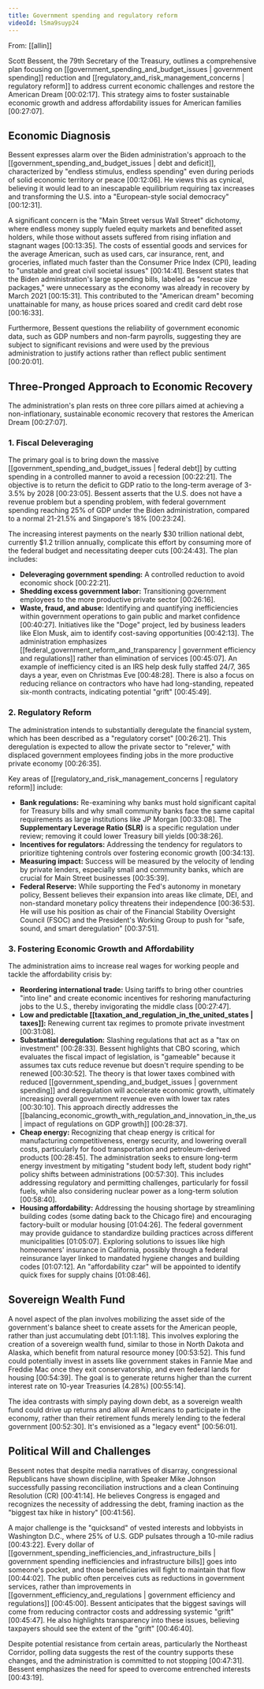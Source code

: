 ```yaml
---
title: Government spending and regulatory reform
videoId: lSma9suyp24
---
```


From: [[allin]] <br/> 

Scott Bessent, the 79th Secretary of the Treasury, outlines a comprehensive plan focusing on [[government_spending_and_budget_issues | government spending]] reduction and [[regulatory_and_risk_management_concerns | regulatory reform]] to address current economic challenges and restore the American Dream <a class="yt-timestamp" data-t="00:02:17">[00:02:17]</a>. This strategy aims to foster sustainable economic growth and address affordability issues for American families <a class="yt-timestamp" data-t="00:27:07">[00:27:07]</a>.

## Economic Diagnosis

Bessent expresses alarm over the Biden administration's approach to the [[government_spending_and_budget_issues | debt and deficit]], characterized by "endless stimulus, endless spending" even during periods of solid economic territory or peace <a class="yt-timestamp" data-t="00:12:06">[00:12:06]</a>. He views this as cynical, believing it would lead to an inescapable equilibrium requiring tax increases and transforming the U.S. into a "European-style social democracy" <a class="yt-timestamp" data-t="00:12:31">[00:12:31]</a>.

A significant concern is the "Main Street versus Wall Street" dichotomy, where endless money supply fueled equity markets and benefited asset holders, while those without assets suffered from rising inflation and stagnant wages <a class="yt-timestamp" data-t="00:13:35">[00:13:35]</a>. The costs of essential goods and services for the average American, such as used cars, car insurance, rent, and groceries, inflated much faster than the Consumer Price Index (CPI), leading to "unstable and great civil societal issues" <a class="yt-timestamp" data-t="00:14:41">[00:14:41]</a>. Bessent states that the Biden administration's large spending bills, labeled as "rescue size packages," were unnecessary as the economy was already in recovery by March 2021 <a class="yt-timestamp" data-t="00:15:31">[00:15:31]</a>. This contributed to the "American dream" becoming unattainable for many, as house prices soared and credit card debt rose <a class="yt-timestamp" data-t="00:16:33">[00:16:33]</a>.

Furthermore, Bessent questions the reliability of government economic data, such as GDP numbers and non-farm payrolls, suggesting they are subject to significant revisions and were used by the previous administration to justify actions rather than reflect public sentiment <a class="yt-timestamp" data-t="00:20:01">[00:20:01]</a>.

## Three-Pronged Approach to Economic Recovery

The administration's plan rests on three core pillars aimed at achieving a non-inflationary, sustainable economic recovery that restores the American Dream <a class="yt-timestamp" data-t="00:27:07">[00:27:07]</a>.

### 1. Fiscal Deleveraging

The primary goal is to bring down the massive [[government_spending_and_budget_issues | federal debt]] by cutting spending in a controlled manner to avoid a recession <a class="yt-timestamp" data-t="00:22:21">[00:22:21]</a>. The objective is to return the deficit to GDP ratio to the long-term average of 3-3.5% by 2028 <a class="yt-timestamp" data-t="00:23:05">[00:23:05]</a>. Bessent asserts that the U.S. does not have a revenue problem but a spending problem, with federal government spending reaching 25% of GDP under the Biden administration, compared to a normal 21-21.5% and Singapore's 18% <a class="yt-timestamp" data-t="00:23:24">[00:23:24]</a>.

The increasing interest payments on the nearly $30 trillion national debt, currently $1.2 trillion annually, complicate this effort by consuming more of the federal budget and necessitating deeper cuts <a class="yt-timestamp" data-t="00:24:43">[00:24:43]</a>. The plan includes:
*   **Deleveraging government spending:** A controlled reduction to avoid economic shock <a class="yt-timestamp" data-t="00:22:21">[00:22:21]</a>.
*   **Shedding excess government labor:** Transitioning government employees to the more productive private sector <a class="yt-timestamp" data-t="00:26:16">[00:26:16]</a>.
*   **Waste, fraud, and abuse:** Identifying and quantifying inefficiencies within government operations to gain public and market confidence <a class="yt-timestamp" data-t="00:40:27">[00:40:27]</a>. Initiatives like the "Doge" project, led by business leaders like Elon Musk, aim to identify cost-saving opportunities <a class="yt-timestamp" data-t="00:42:13">[00:42:13]</a>. The administration emphasizes [[federal_government_reform_and_transparency | government efficiency and regulations]] rather than elimination of services <a class="yt-timestamp" data-t="00:45:07">[00:45:07]</a>. An example of inefficiency cited is an IRS help desk fully staffed 24/7, 365 days a year, even on Christmas Eve <a class="yt-timestamp" data-t="00:48:28">[00:48:28]</a>. There is also a focus on reducing reliance on contractors who have had long-standing, repeated six-month contracts, indicating potential "grift" <a class="yt-timestamp" data-t="00:45:49">[00:45:49]</a>.

### 2. Regulatory Reform

The administration intends to substantially deregulate the financial system, which has been described as a "regulatory corset" <a class="yt-timestamp" data-t="00:26:21">[00:26:21]</a>. This deregulation is expected to allow the private sector to "relever," with displaced government employees finding jobs in the more productive private economy <a class="yt-timestamp" data-t="00:26:35">[00:26:35]</a>.

Key areas of [[regulatory_and_risk_management_concerns | regulatory reform]] include:
*   **Bank regulations:** Re-examining why banks must hold significant capital for Treasury bills and why small community banks face the same capital requirements as large institutions like JP Morgan <a class="yt-timestamp" data-t="00:33:08">[00:33:08]</a>. The **Supplementary Leverage Ratio (SLR)** is a specific regulation under review; removing it could lower Treasury bill yields <a class="yt-timestamp" data-t="00:38:26">[00:38:26]</a>.
*   **Incentives for regulators:** Addressing the tendency for regulators to prioritize tightening controls over fostering economic growth <a class="yt-timestamp" data-t="00:34:13">[00:34:13]</a>.
*   **Measuring impact:** Success will be measured by the velocity of lending by private lenders, especially small and community banks, which are crucial for Main Street businesses <a class="yt-timestamp" data-t="00:35:39">[00:35:39]</a>.
*   **Federal Reserve:** While supporting the Fed's autonomy in monetary policy, Bessent believes their expansion into areas like climate, DEI, and non-standard monetary policy threatens their independence <a class="yt-timestamp" data-t="00:36:53">[00:36:53]</a>. He will use his position as chair of the Financial Stability Oversight Council (FSOC) and the President's Working Group to push for "safe, sound, and smart deregulation" <a class="yt-timestamp" data-t="00:37:51">[00:37:51]</a>.

### 3. Fostering Economic Growth and Affordability

The administration aims to increase real wages for working people and tackle the affordability crisis by:
*   **Reordering international trade:** Using tariffs to bring other countries "into line" and create economic incentives for reshoring manufacturing jobs to the U.S., thereby invigorating the middle class <a class="yt-timestamp" data-t="00:27:47">[00:27:47]</a>.
*   **Low and predictable [[taxation_and_regulation_in_the_united_states | taxes]]:** Renewing current tax regimes to promote private investment <a class="yt-timestamp" data-t="00:31:08">[00:31:08]</a>.
*   **Substantial deregulation:** Slashing regulations that act as a "tax on investment" <a class="yt-timestamp" data-t="00:28:33">[00:28:33]</a>. Bessent highlights that CBO scoring, which evaluates the fiscal impact of legislation, is "gameable" because it assumes tax cuts reduce revenue but doesn't require spending to be renewed <a class="yt-timestamp" data-t="00:30:52">[00:30:52]</a>. The theory is that lower taxes combined with reduced [[government_spending_and_budget_issues | government spending]] and deregulation will accelerate economic growth, ultimately increasing overall government revenue even with lower tax rates <a class="yt-timestamp" data-t="00:30:10">[00:30:10]</a>. This approach directly addresses the [[balancing_economic_growth_with_regulation_and_innovation_in_the_us | impact of regulations on GDP growth]] <a class="yt-timestamp" data-t="00:28:37">[00:28:37]</a>.
*   **Cheap energy:** Recognizing that cheap energy is critical for manufacturing competitiveness, energy security, and lowering overall costs, particularly for food transportation and petroleum-derived products <a class="yt-timestamp" data-t="00:28:45">[00:28:45]</a>. The administration seeks to ensure long-term energy investment by mitigating "student body left, student body right" policy shifts between administrations <a class="yt-timestamp" data-t="00:57:30">[00:57:30]</a>. This includes addressing regulatory and permitting challenges, particularly for fossil fuels, while also considering nuclear power as a long-term solution <a class="yt-timestamp" data-t="00:58:40">[00:58:40]</a>.
*   **Housing affordability:** Addressing the housing shortage by streamlining building codes (some dating back to the Chicago fire) and encouraging factory-built or modular housing <a class="yt-timestamp" data-t="01:04:26">[01:04:26]</a>. The federal government may provide guidance to standardize building practices across different municipalities <a class="yt-timestamp" data-t="01:05:07">[01:05:07]</a>. Exploring solutions to issues like high homeowners' insurance in California, possibly through a federal reinsurance layer linked to mandated hygiene changes and building codes <a class="yt-timestamp" data-t="01:07:12">[01:07:12]</a>. An "affordability czar" will be appointed to identify quick fixes for supply chains <a class="yt-timestamp" data-t="01:08:46">[01:08:46]</a>.

## Sovereign Wealth Fund

A novel aspect of the plan involves mobilizing the asset side of the government's balance sheet to create assets for the American people, rather than just accumulating debt <a class="yt-timestamp" data-t="01:1:18">[01:1:18]</a>. This involves exploring the creation of a sovereign wealth fund, similar to those in North Dakota and Alaska, which benefit from natural resource money <a class="yt-timestamp" data-t="00:53:52">[00:53:52]</a>. This fund could potentially invest in assets like government stakes in Fannie Mae and Freddie Mac once they exit conservatorship, and even federal lands for housing <a class="yt-timestamp" data-t="00:54:39">[00:54:39]</a>. The goal is to generate returns higher than the current interest rate on 10-year Treasuries (4.28%) <a class="yt-timestamp" data-t="00:55:14">[00:55:14]</a>.

The idea contrasts with simply paying down debt, as a sovereign wealth fund could drive up returns and allow all Americans to participate in the economy, rather than their retirement funds merely lending to the federal government <a class="yt-timestamp" data-t="00:52:30">[00:52:30]</a>. It's envisioned as a "legacy event" <a class="yt-timestamp" data-t="00:56:01">[00:56:01]</a>.

## Political Will and Challenges

Bessent notes that despite media narratives of disarray, congressional Republicans have shown discipline, with Speaker Mike Johnson successfully passing reconciliation instructions and a clean Continuing Resolution (CR) <a class="yt-timestamp" data-t="00:41:14">[00:41:14]</a>. He believes Congress is engaged and recognizes the necessity of addressing the debt, framing inaction as the "biggest tax hike in history" <a class="yt-timestamp" data-t="00:41:56">[00:41:56]</a>.

A major challenge is the "quicksand" of vested interests and lobbyists in Washington D.C., where 25% of U.S. GDP pulsates through a 10-mile radius <a class="yt-timestamp" data-t="00:43:22">[00:43:22]</a>. Every dollar of [[government_spending_inefficiencies_and_infrastructure_bills | government spending inefficiencies and infrastructure bills]] goes into someone's pocket, and those beneficiaries will fight to maintain that flow <a class="yt-timestamp" data-t="00:44:02">[00:44:02]</a>. The public often perceives cuts as reductions in government services, rather than improvements in [[government_efficiency_and_regulations | government efficiency and regulations]] <a class="yt-timestamp" data-t="00:45:00">[00:45:00]</a>. Bessent anticipates that the biggest savings will come from reducing contractor costs and addressing systemic "grift" <a class="yt-timestamp" data-t="00:45:47">[00:45:47]</a>. He also highlights transparency into these issues, believing taxpayers should see the extent of the "grift" <a class="yt-timestamp" data-t="00:46:40">[00:46:40]</a>.

Despite potential resistance from certain areas, particularly the Northeast Corridor, polling data suggests the rest of the country supports these changes, and the administration is committed to not stopping <a class="yt-timestamp" data-t="00:47:31">[00:47:31]</a>. Bessent emphasizes the need for speed to overcome entrenched interests <a class="yt-timestamp" data-t="00:43:19">[00:43:19]</a>.